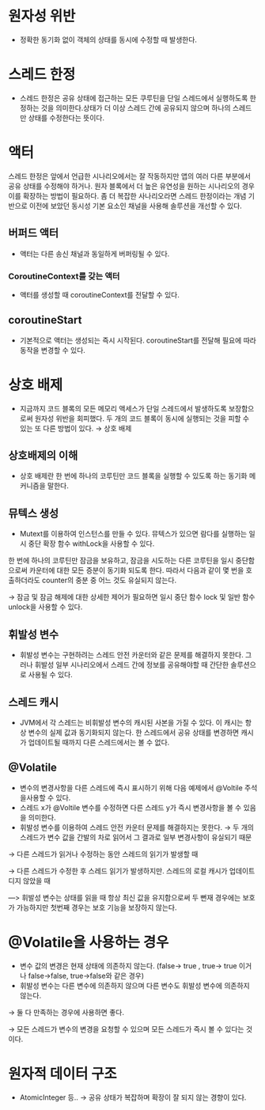 # 원자성 위반

- 정확한 동기화 없이 객체의 상태를 동시에 수정할 때 발생한다.

# 스레드 한정

- 스레드 한정은 공유 상태에 접근하는 모든 쿠루틴을 단일 스레드에서 실행하도록 한정하는 것을 의미한다.상태가 더 이상 스레드 간에 공유되지 않으며 하나의 스레드만 상태를 수정한다는 뜻이다.

# 액터

스레드 한정은 앞에서 언급한 시나리오에서는 잘 작동하지만 앱의 여러 다른 부분에서 공유 상태를 수정해야 하거나. 원자 블록에서 더 높은 유연성을 원하는 시나리오의 경우 이를 확장하는 방법이 필요하다. 좀 더 복잡한 사나리오라면 스레드 한정이라는 개념 기반으로 이전에 보았던 동시성 기본 요소인 채널을 사용해 솔루션을 개선할 수 있다.

## 버퍼드 액터

- 액터는 다른 송신 채널과 동일하게 버퍼링될 수 있다.

### CoroutineContext를 갖는 액터

- 액터를 생성할 때 coroutineContext를 전달할 수 있다.

## coroutineStart

- 기본적으로 액터는 생성되는 즉시 시작된다. coroutineStart를 전달해 필요에 따라 동작을 변경할 수 있다.

# 상호 배제

- 지금까지 코드 블록의 모든 메모리 액세스가 단일 스레드에서 발생하도록 보장함으로써 원자성 위반을 회피했다. 두 개의 코드 블록이 동시에 실행되는 것을 피할 수 있는 또 다른 방법이 있다. → 상호 배제

## 상호배제의 이해

- 상호 배제란 한 번에 하나의 코루틴만 코드 블록을 실행할 수 있도록 하는 동기화 메커니즘을 말한다.

## 뮤텍스 생성

- Mutext를 이용하여 인스턴스를 만들 수 있다. 뮤텍스가 있으면 람다를 실행하는 일시 중단 확장 함수 withLock을 사용할 수 있다.

한 번에 하나의 코루틴만 잠금을 보유하고, 잠금을 시도하는 다른 코루틴을 일시 중단함으로써 카운터에 대한 모든 증분이 동기화 되도록 한다. 따라서 다음과 같이 몇 번을 호출하더라도 counter의 중분 중 어느 것도 유실되지 않는다.

→ 잠금 및 잠금 해제에 대한 상세한 제어가 필요하면 일시 중단 함수 lock 및 일반 함수 unlock을 사용할 수 있다.

## 휘발성 변수

- 휘발성 변수는 구현하려는 스레드 안전 카운터와 같은 문제를 해결하지 못한다. 그러나 휘발성 일부 시나리오에서 스레드 간에 정보를 공유해야할 때 간단한 솔루션으로 사용될 수 있다.

## 스레드 캐시

- JVM에서 각 스레드는 비휘발성 변수의 캐시된 사본을 가질 수 있다. 이 캐시는 항상 변수의 실제 값과 동기화되지 않는다. 한 스레드에서 공유 상태를 변경하면 캐시가 업데이트될 때까지 다른 스레드에서는 볼 수 없다.

## @Volatile

- 변수의 변경사항을 다른 스레드에 즉시 표시하기 위해 다음 예제에서 @Voltile 주석을사용할 수 있다.
- 스레드 x가 @Voltile 변수를 수정하면 다른 스레드 y가 즉시 변경사항을 볼 수 있음을 의미한다.
- 휘발성 변수를 이용하여 스레드 안전 카운터 문제를 해결하지는 못한다. → 두 개의 스레드가 변수 값을 간발의 차로 읽어서 그 결과로 일부 변경사항이 유실되기 때문

→ 다른 스레드가 읽거나 수정하는 동안 스레드의 읽기가 발생할 때

→ 다른 스레드가 수정한 후 스레드 읽기가 발생하지만. 스레드의 로컬 캐시가 업데이트디지 않았을 때

—> 휘발성 변수는 상태를 읽을 때 항상 최신 값을 유지함으로써 두 뻔재 경우에는 보호가 가능하지만 첫번째 경우는 보호 기능을 보장하지 않는다.

# @Volatile을 사용하는 경우

- 변수 값의 변경은 현재 상태에 의존하지 않는다. (false→ true , true→ true 이거나 false→false, true→false와 같은 경우)
- 휘발성 변수는 다른 변수에 의존하지 않으며 다른 변수도 휘발성 변수에 의존하지 않는다.

→ 둘 다 만족하는 경우에 사용하면 좋다.

→ 모든 스레드가 변수의 변경을 요청할 수 있으며 모든 스레드가 즉시 볼 수 있다는 것이다.

# 원자적 데이터 구조

- AtomicInteger 등.. → 공유 상태가 복잡하며 확장이 잘 되지 않는 경향이 있다.